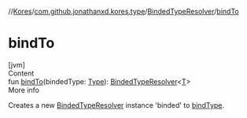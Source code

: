 //[Kores](../../index.md)/[com.github.jonathanxd.kores.type](../index.md)/[BindedTypeResolver](index.md)/[bindTo](bind-to.md)



# bindTo  
[jvm]  
Content  
fun [bindTo](bind-to.md)(bindedType: [Type](https://docs.oracle.com/javase/8/docs/api/java/lang/reflect/Type.html)): [BindedTypeResolver](index.md)<[T](index.md)>  
More info  


Creates a new [BindedTypeResolver](index.md) instance 'binded' to [bindType](bind-type.md).

  



